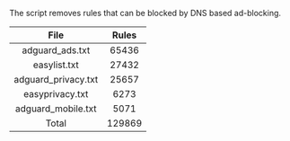 The script removes rules that can be blocked by DNS based ad-blocking.


| File | Rules |
|:----:|:-----:|
| adguard_ads.txt | 65436 |
| easylist.txt | 27432 |
| adguard_privacy.txt | 25657 |
| easyprivacy.txt | 6273 |
| adguard_mobile.txt | 5071 |
| Total | 129869 |